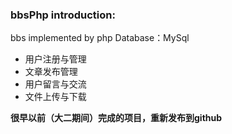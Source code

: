 ### bbsPhp introduction:
bbs implemented by php
Database：MySql

* 用户注册与管理
* 文章发布管理
* 用户留言与交流
* 文件上传与下载

__很早以前（大二期间）完成的项目，重新发布到github__
